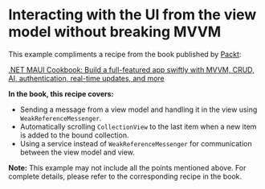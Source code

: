 # Interacting with the UI from the view model without breaking MVVM
This example compliments a recipe from the book published by [Packt](https://www.packtpub.com/en-us?utm_source=github):

[.NET MAUI Cookbook: Build a full-featured app swiftly with MVVM, CRUD, AI, authentication, real-time updates, and more](https://www.amazon.com/NET-MAUI-Cookbook-full-featured-authentication-ebook/dp/B0DHV34WQ5)

**In the book, this recipe covers:**
* Sending a message from a view model and handling it in the view using `WeakReferenceMessenger`.
* Automatically scrolling `CollectionView` to the last item when a new item is added to the bound collection.
* Using a service instead of `WeakReferenceMessenger` for communication between the view model and view.

**Note:** This example may not include all the points mentioned above. For complete details, please refer to the corresponding recipe in the book.
